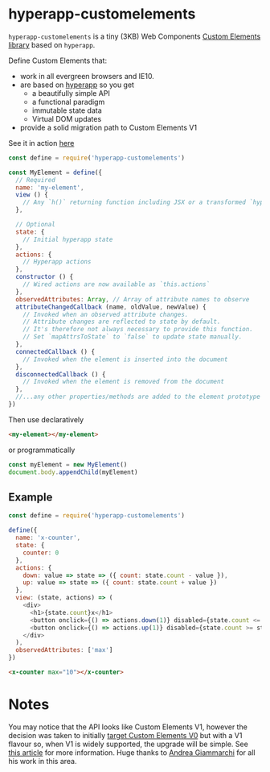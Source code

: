 # hyperapp-customelements

`hyperapp-customelements` is a tiny (3KB) Web Components [Custom Elements library](#custom-elements) based on `hyperapp`.

Define Custom Elements that:

- work in all evergreen browsers and IE10.
- are based on [hyperapp](https://github.com/hyperapp/hyperapp) so you get
  - a beautifully simple API
  - a functional paradigm
  - immutable state data
  - Virtual DOM updates
- provide a solid migration path to Custom Elements V1

See it in action [here](https://davidjamesstone.github.io/hyperapp-customelements/)

```js
const define = require('hyperapp-customelements')

const MyElement = define({
  // Required
  name: 'my-element',
  view () {
    // Any `h()` returning function including JSX or a transformed `hyperviews` template
  },

  // Optional
  state: {
    // Initial hyperapp state
  },
  actions: {
    // Hyperapp actions
  },
  constructor () {
    // Wired actions are now available as `this.actions`
  },
  observedAttributes: Array, // Array of attribute names to observe
  attributeChangedCallback (name, oldValue, newValue) {
    // Invoked when an observed attribute changes.
    // Attribute changes are reflected to state by default.
    // It's therefore not always necessary to provide this function.
    // Set `mapAttrsToState` to `false` to update state manually.
  },
  connectedCallback () {
    // Invoked when the element is inserted into the document
  },
  disconnectedCallback () {
    // Invoked when the element is removed from the document
  },
  //...any other properties/methods are added to the element prototype
})
```

Then use declaratively

```html
<my-element></my-element>
```

or programmatically

```js
const myElement = new MyElement()
document.body.appendChild(myElement)
```

## Example

```js
const define = require('hyperapp-customelements')

define({
  name: 'x-counter',
  state: {
    counter: 0
  },
  actions: {
    down: value => state => ({ count: state.count - value }),
    up: value => state => ({ count: state.count + value })
  },
  view: (state, actions) => (
    <div>
      <h1>{state.count}x</h1>
      <button onclick={() => actions.down(1)} disabled={state.count <= 0}>ー</button>
      <button onclick={() => actions.up(1)} disabled={state.count >= state.max}>＋</button>
    </div>
  ),
  observedAttributes: ['max']
})
```

```html
<x-counter max="10"></x-counter>
```
# Notes

You may notice that the API looks like Custom Elements V1, however the decision was taken to 
initially [target Custom Elements V0](https://github.com/WebReflection/ce-v0) but with a V1 flavour so, when V1 is widely supported, the upgrade will be simple. See [this article](https://medium.com/@WebReflection/a-custom-elements-v0-grampafill-dc1319420e9b) for more information. Huge thanks to [Andrea Giammarchi](https://github.com/WebReflection) for all his work in this area.

